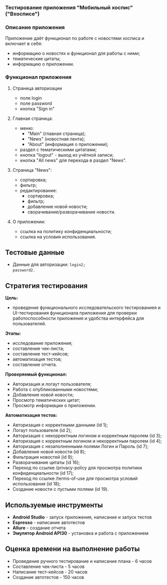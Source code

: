 ### Тестирование приложения "Мобильный хоспис" ("Вхосписе")

### **Описание приложения**

Приложение даёт функционал по работе с новостями хосписа и включает в себя:

* информацию о новостях и функционал для работы с ними;
* тематические цитаты;
* информацию о приложении.

### **Функционал приложения**

1. Страница авторизации
   * поле login
   * поле password
   * кнопка "Sign in"

2. Главная страница:
    * меню:
        * "Main" (главная страница);
        * "News" (новостная лента);
        * "About" (информация о приложении);
    * раздел с тематическими цитатами;
    * кнопка "logout" - выход из учётной записи;
    * кнопка "All news" для перехода в раздел "News".
3. Страница "News":
    * сортировка;
    * фильтр;
    * редактирование:
        * сортировка;
        * фильтр;
        * добавление новой новости;
        * сворачивание/разворачивание новости.
4. О приложении:
    * ссылка на политику конфиденциальности;
    * ссылка на условия использования.

## **Тестовые данные**
* Данные для авторизации:
`login2;`  
`password2.`

## **Стратегия тестирования**

**Цель:**
* проведение функционального исследовательского тестированиея и UI-тестирования функционала приложения для проверки работоспособности приложения и удобства интерфейса для пользователей.  

**Этапы:**
* исследование приложения;
* составление чек-листа;
* составление тест-кейсов;
* автоматизация тестов;
* составление отчета.

**Проверяемый функционал:**
* Авторизация и логаут пользователя;
* Работа с опубликованными новостями;
* Добавление новой новости;
* Просмотр тематических цитат;
* Просмотр информации о приложении.
  
**Автоматизация тестов:**
* Авторизация с корректными данными (id 1);
* Логаут пользователя (id 2);
* Авторизация с некорректным логином и корректным паролем (id 3);
* Авторизация с корректным логином и некорректным паролем (id 4);
* Авторизация с незаполненными полями Логин и Пароль (id 7);
* Добавление новой новости (id 8);
* Фильтрация новостей (id 9);
* Разворачивание цитаты (id 16);
* Переход по ссылке /privacy-policy для просмотра политики конфиденциальности (id 17);
* Переход по ссылке /terms-of-use для просмотра условий использования (id 18);
* Создание новости с пустыми полями (id 19).


## **Используемые инструменты**

* **Android Studio** - запуск приложения, написание и запуск тестов
* **Espresso** - написание автотестов
* **Allure** - создание отчета
* **Эмулятор Android API30** - установка и работа с приложением


## **Оценка времени на выполнение работы**
* Проведение ручного тестирование и написание плана - 6 часов
* Составление чек-листа - 5 часов
* Написание тест-кейсов - 20 часов
* Создание автотестов - 150 часов